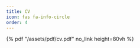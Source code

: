 ```yaml
---
title: CV
icon: fas fa-info-circle
order: 4
---
```


{% pdf "/assets/pdf/cv.pdf" no_link height=80vh %}

